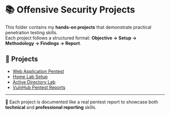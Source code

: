 
# 📚 Offensive Security Projects

This folder contains my **hands-on projects** that demonstrate practical penetration testing skills.  
Each project follows a structured format: **Objective → Setup → Methodology → Findings → Report**.

## 🔐 Projects
- [Web Application Pentest](./WebAppPentestProject/)
- [Home Lab Setup](./HomeLab/)
- [Active Directory Lab](./ActiveDirectoryLab/)
- [VulnHub Pentest Reports](./VulnHubPentestReports/)

---

📝 Each project is documented like a real pentest report to showcase both **technical** and **professional reporting** skills.

